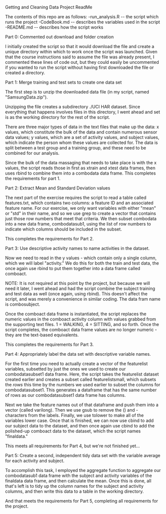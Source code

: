 Getting and Cleaning Data Project ReadMe 

The contents of this repo are as follows:
-run_analysis.R -- the script which runs the project
-CodeBook.md -- describes the variables used in the script
-README.md -- describes how the script works

Part 0: Commented out download and folder creation

I initially created the script so that it would download the file and create a unique directory within which to work once the script was launched. Given that the course instructions said to assume the file was already present, I commented these lines of code out, but they could easily be uncommented if you wanted to run the script without having first downloaded the file or created a directory.

Part 1: Merge training and test sets to create one data set

The first step is to unzip the downloaded data file (in my script, named "SamsungData.zip").

Unzipping the file creates a subdirectory ./UCI HAR dataset. Since everything that happens involves files in this directory, I went ahead and set is as the working directory for the rest of the script.

There are three major types of data in the text files that make up the data: x values, which constitute the bulk of the data and contain numerous sensor data values; y values, which are a set of activity values, and subject values, which indicate the person whom these values are collected for. The data is split between a test group and a training group, and these need to be combined for our analysis.

Since the bulk of the data massaging that needs to take place is with the x values, the script reads those in first as xtrain and xtest data frames, then uses rbind to combine them into a combodata data frame. This completes the requirements for part 1.


Part 2: Extract Mean and Standard Deviation values

The next part of the exercise requires the script to read a table called features.txt, which contains two columns: a feature ID and an associated feature name. For our exercise, we only want variables with either "mean" or "std" in their name, and so we use grep to create a vector that contains just those row numbers that meet that criteria. We then subset combodata into a new data frame, combodatasub1, using the list of row numbers to indicate which columns should be included in the subset.

This completes the requirements for Part 2.


Part 3: Use descriptive activity names to name activities in the dataset.

Now we need to read in the y values - which contain only a single column, which we will label "activity." We do this for both the train and test data, the once again use rbind to put them together into a data frame called comboact.

NOTE: It is not required at this point by the project, but because we will need it later, I went ahead and had the script combine the subject training and test data as well (once again, using rbind). This doesn't affect the script, and was merely a convenience in similar coding. The data fram name is combosubject.

Once the comboact data frame is instantiated, the script replaces the numeric values in the comboact activity column with values grabbed from the supporting text files. 1 = WALKING, 4 = SITTING, and so forth. Once the script completes, the comboact data frame values are no longer numeric - they are the text-based equivalents.

This completes the requirements for Part 3. 



Part 4: Appropriately label the data set with descriptive variable names.

For the first time you need to actually create a vector of the featurelist variables, subsetted by just the ones we used to create our combodatasubset1 data frame. Here, the script takes the featurelist dataset created earlier and creates a subset called featurelistsmall, which subsets the *rows* this time by the numbers we used earlier to subset the columns for combodatasubset1. This generates a dataframe that has the same number of rows as our combodatasubset1 data frame has columns.

Next we take the feature names out of that dataframe and push them into a vector (called varilong). Then we use gsub to remove the () and - characters from the labels. Finally, we use tolower to make all of the variables lower case. Once that is finished, we can now use cbind to add our subject data to the dataset, and then once again use cbind to add the polished-up comboact data to the dataset, which the script names "finaldata."

This meets all requirements for Part 4, but we're not finished yet...


Part 5: Create a second, independent tidy data set with the variable average for each activity and subject.

To accomplish this task, I employed the aggregate function to aggregate our combodatasub1 data frame with the subject and activity variables of the finaldata data frame, and then calculate the mean. Once this is done, all that's left is to tidy up the column names for the subject and activity columns, and then write this data to a table in the working directory.

And that meets the requirements for Part 5, completing all requirements for the project.